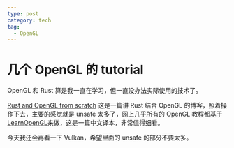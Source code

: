```yaml
---
type: post
category: tech
tag:
  - OpenGL
---
```


# 几个 OpenGL 的 tutorial

OpenGL 和 Rust 算是我一直在学习，但一直没办法实际使用的技术了。

[Rust and OpenGL from scratch](http://nercury.github.io/rust/opengl/tutorial/2018/02/08/opengl-in-rust-from-scratch-00-setup.html) 这是一篇讲 Rust 结合 OpenGL 的博客，照着操作下去，主要的感觉就是 unsafe 太多了，网上几乎所有的 OpenGL 教程都基于[LearnOpenGL](https://learnopengl-cn.github.io/)来做，这是一篇中文译本，非常值得细看。

今天我还会再看一下 Vulkan，希望里面的 unsafe 的部分不要太多。
